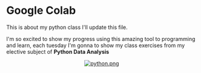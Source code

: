 # Google Colab
This is about my python class I'll update this file. 

I'm so excited to show my progress using this amazing tool to programming and learn, each tuesday 
I'm gonna to show my class exercises from my elective subject of **Python Data Analysis**

<p align="center">
  <a href="https://postimg.cc/mzcSJgt2">
    <img src="https://i.postimg.cc/sXm0BBzS/python.png" alt="python.png">
  </a>
</p>
